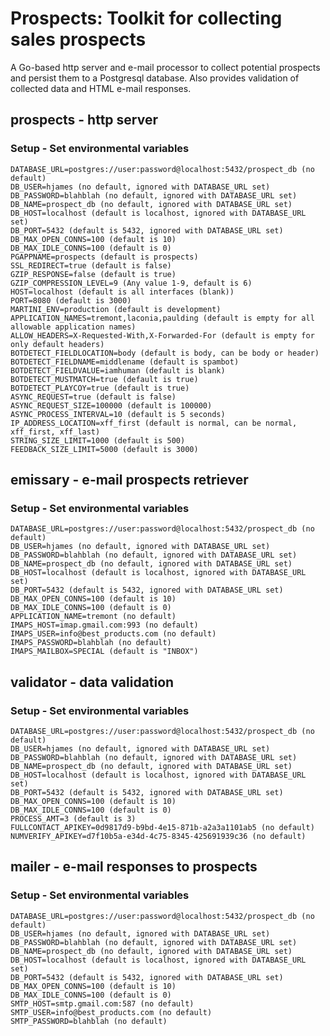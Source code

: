 # Prospects:  Toolkit for collecting sales prospects
A Go-based http server and e-mail processor to collect potential prospects and persist them to a Postgresql database.  Also provides validation of collected data and HTML e-mail responses.

## prospects - http server

### Setup - Set environmental variables
    DATABASE_URL=postgres://user:password@localhost:5432/prospect_db (no default)
    DB_USER=hjames (no default, ignored with DATABASE_URL set)
    DB_PASSWORD=blahblah (no default, ignored with DATABASE_URL set)
    DB_NAME=prospect_db (no default, ignored with DATABASE_URL set)
    DB_HOST=localhost (default is localhost, ignored with DATABASE_URL set)
    DB_PORT=5432 (default is 5432, ignored with DATABASE_URL set)
    DB_MAX_OPEN_CONNS=100 (default is 10)
    DB_MAX_IDLE_CONNS=100 (default is 0)
    PGAPPNAME=prospects (default is prospects)
    SSL_REDIRECT=true (default is false)
    GZIP_RESPONSE=false (default is true)
    GZIP_COMPRESSION_LEVEL=9 (Any value 1-9, default is 6)
    HOST=localhost (default is all interfaces (blank))
    PORT=8080 (default is 3000)
    MARTINI_ENV=production (default is development)
    APPLICATION_NAMES=tremont,laconia,paulding (default is empty for all allowable application names)
    ALLOW_HEADERS=X-Requested-With,X-Forwarded-For (default is empty for only default headers)
    BOTDETECT_FIELDLOCATION=body (default is body, can be body or header)
    BOTDETECT_FIELDNAME=middlename (default is spambot)
    BOTDETECT_FIELDVALUE=iamhuman (default is blank)
    BOTDETECT_MUSTMATCH=true (default is true)
    BOTDETECT_PLAYCOY=true (default is true)
    ASYNC_REQUEST=true (default is false)
    ASYNC_REQUEST_SIZE=100000 (default is 100000)
    ASYNC_PROCESS_INTERVAL=10 (default is 5 seconds)
    IP_ADDRESS_LOCATION=xff_first (default is normal, can be normal, xff_first, xff_last)
    STRING_SIZE_LIMIT=1000 (default is 500)
    FEEDBACK_SIZE_LIMIT=5000 (default is 3000)

## emissary - e-mail prospects retriever

### Setup - Set environmental variables
    DATABASE_URL=postgres://user:password@localhost:5432/prospect_db (no default)
    DB_USER=hjames (no default, ignored with DATABASE_URL set)
    DB_PASSWORD=blahblah (no default, ignored with DATABASE_URL set)
    DB_NAME=prospect_db (no default, ignored with DATABASE_URL set)
    DB_HOST=localhost (default is localhost, ignored with DATABASE_URL set)
    DB_PORT=5432 (default is 5432, ignored with DATABASE_URL set)
    DB_MAX_OPEN_CONNS=100 (default is 10)
    DB_MAX_IDLE_CONNS=100 (default is 0)
    APPLICATION_NAME=tremont (no default)
    IMAPS_HOST=imap.gmail.com:993 (no default)
    IMAPS_USER=info@best_products.com (no default)
    IMAPS_PASSWORD=blahblah (no default)
    IMAPS_MAILBOX=SPECIAL (default is "INBOX")

## validator - data validation

### Setup - Set environmental variables
    DATABASE_URL=postgres://user:password@localhost:5432/prospect_db (no default)
    DB_USER=hjames (no default, ignored with DATABASE_URL set)
    DB_PASSWORD=blahblah (no default, ignored with DATABASE_URL set)
    DB_NAME=prospect_db (no default, ignored with DATABASE_URL set)
    DB_HOST=localhost (default is localhost, ignored with DATABASE_URL set)
    DB_PORT=5432 (default is 5432, ignored with DATABASE_URL set)
    DB_MAX_OPEN_CONNS=100 (default is 10)
    DB_MAX_IDLE_CONNS=100 (default is 0)
    PROCESS_AMT=3 (default is 3)
    FULLCONTACT_APIKEY=0d9817d9-b9bd-4e15-871b-a2a3a1101ab5 (no default)
    NUMVERIFY_APIKEY=d7f10b5a-e34d-4c75-8345-425691939c36 (no default)

## mailer - e-mail responses to prospects

### Setup - Set environmental variables
    DATABASE_URL=postgres://user:password@localhost:5432/prospect_db (no default)
    DB_USER=hjames (no default, ignored with DATABASE_URL set)
    DB_PASSWORD=blahblah (no default, ignored with DATABASE_URL set)
    DB_NAME=prospect_db (no default, ignored with DATABASE_URL set)
    DB_HOST=localhost (default is localhost, ignored with DATABASE_URL set)
    DB_PORT=5432 (default is 5432, ignored with DATABASE_URL set)
    DB_MAX_OPEN_CONNS=100 (default is 10)
    DB_MAX_IDLE_CONNS=100 (default is 0)
    SMTP_HOST=smtp.gmail.com:587 (no default)
    SMTP_USER=info@best_products.com (no default)
    SMTP_PASSWORD=blahblah (no default)
